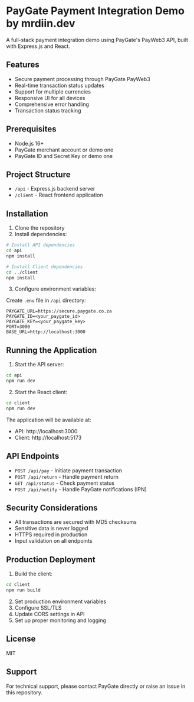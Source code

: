 # PayGate Payment Integration Demo by mrdiin.dev

A full-stack payment integration demo using PayGate's PayWeb3 API, built with Express.js and React.

## Features

- Secure payment processing through PayGate PayWeb3
- Real-time transaction status updates
- Support for multiple currencies
- Responsive UI for all devices
- Comprehensive error handling
- Transaction status tracking

## Prerequisites

- Node.js 16+
- PayGate merchant account or demo one
- PayGate ID and Secret Key or demo one

## Project Structure

- `/api` - Express.js backend server
- `/client` - React frontend application

## Installation

1. Clone the repository
2. Install dependencies:

```bash
# Install API dependencies
cd api
npm install

# Install Client dependencies
cd ../client
npm install
```

3. Configure environment variables:

Create `.env` file in `/api` directory:

```
PAYGATE_URL=https://secure.paygate.co.za
PAYGATE_ID=<your_paygate_id>
PAYGATE_KEY=<your_paygate_key>
PORT=3000
BASE_URL=http://localhost:3000
```

## Running the Application

1. Start the API server:

```bash
cd api
npm run dev
```

2. Start the React client:

```bash
cd client
npm run dev
```

The application will be available at:

- API: http://localhost:3000
- Client: http://localhost:5173

## API Endpoints

- `POST /api/pay` - Initiate payment transaction
- `POST /api/return` - Handle payment return
- `GET /api/status` - Check payment status
- `POST /api/notify` - Handle PayGate notifications (IPN)

## Security Considerations

- All transactions are secured with MD5 checksums
- Sensitive data is never logged
- HTTPS required in production
- Input validation on all endpoints

## Production Deployment

1. Build the client:

```bash
cd client
npm run build
```

2. Set production environment variables
3. Configure SSL/TLS
4. Update CORS settings in API
5. Set up proper monitoring and logging

## License

MIT

## Support

For technical support, please contact PayGate directly or raise an issue in this repository.
